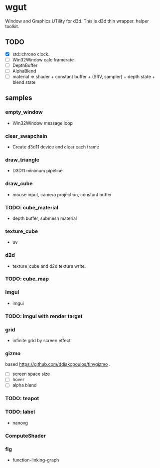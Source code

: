 # wgut

Window and Graphics UTility for d3d. This is d3d thin wrapper. helper toolkit.

## TODO

* [x] std::chrono clock.
* [ ] Win32Window calc framerate
* [ ] DepthBuffer
* [ ] AlphaBlend
* [ ] material => shader + constant buffer + (SRV, sampler) + depth state + blend state

## samples

### empty_window

* Win32Window message loop

### clear_swapchain

* Create d3d11 device and clear each frame

### draw_triangle

* D3D11 minimum pipeline

### draw_cube

* mouse input, camera projection, constant buffer

### TODO: cube_material

* depth buffer, submesh material

### texture_cube

* uv

### d2d

* texture_cube and d2d texture write.

### TODO: cube_map

### imgui

* imgui

### TODO: imgui with render target

### grid

* infinite grid by screen effect

### gizmo

based https://github.com/ddiakopoulos/tinygizmo .

* [ ] screen space size
* [ ] hover
* [ ] alpha blend

### TODO: teapot

### TODO: label

* nanovg

### ComputeShader

### flg

* function-linking-graph
